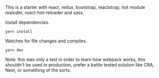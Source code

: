 
This is a starter with react, redux, bootstrap, reactstrap, hot module realoder, react-hot-reloader and sass.

Install dependencies.

`yarn install`

Watches for file changes and compiles.

`yarn dev`

Note: this was only a test in order to learn how webpack works, this shouldn't be used in production, prefer a battle tested solution like CRA, Next, or something of the sorts.

